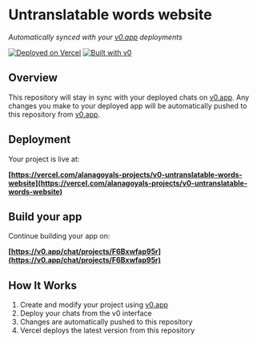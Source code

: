 # Untranslatable words website

*Automatically synced with your [v0.app](https://v0.app) deployments*

[![Deployed on Vercel](https://img.shields.io/badge/Deployed%20on-Vercel-black?style=for-the-badge&logo=vercel)](https://vercel.com/alanagoyals-projects/v0-untranslatable-words-website)
[![Built with v0](https://img.shields.io/badge/Built%20with-v0.app-black?style=for-the-badge)](https://v0.app/chat/projects/F6Bxwfap95r)

## Overview

This repository will stay in sync with your deployed chats on [v0.app](https://v0.app).
Any changes you make to your deployed app will be automatically pushed to this repository from [v0.app](https://v0.app).

## Deployment

Your project is live at:

**[https://vercel.com/alanagoyals-projects/v0-untranslatable-words-website](https://vercel.com/alanagoyals-projects/v0-untranslatable-words-website)**

## Build your app

Continue building your app on:

**[https://v0.app/chat/projects/F6Bxwfap95r](https://v0.app/chat/projects/F6Bxwfap95r)**

## How It Works

1. Create and modify your project using [v0.app](https://v0.app)
2. Deploy your chats from the v0 interface
3. Changes are automatically pushed to this repository
4. Vercel deploys the latest version from this repository